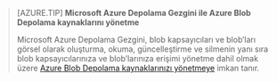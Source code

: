 > [AZURE.TIP] **Microsoft Azure Depolama Gezgini ile Azure Blob Depolama kaynaklarını yönetme**
> 
> Microsoft Azure Depolama Gezgini, blob kapsayıcıları ve blob’ları görsel olarak oluşturma, okuma, güncelleştirme ve silmenin yanı sıra blob kapsayıcılarınıza ve blob’larınıza erişimi yönetme dahil olmak üzere [Azure Blob Depolama kaynaklarınızı yönetmeye](../articles/vs-azure-tools-storage-explorer-blobs.md) imkan tanır.

<!--HONumber=Sep16_HO3-->


